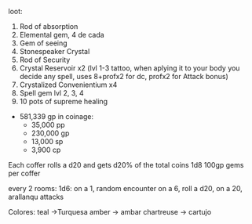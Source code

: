 loot:
1.  Rod of absorption
2. Elemental gem, 4 de cada
3. Gem of seeing
4. Stonespeaker Crystal
5. Rod of Security
7. Crystal Reservoir x2 (lvl 1-3 tattoo, when aplying it to your body you decide any spell, uses 8+profx2 for dc, profx2 for Attack bonus)
8. Crystalized Convenientium x4
9. Spell gem lvl 2, 3, 4
10. 10 pots of supreme healing

- 581,339 gp in coinage:
	- 35,000 pp
	- 230,000 gp
	- 13,000 sp
	- 3,900 cp

Each coffer rolls a d20 and gets d20% of the total coins
1d8 100gp gems per coffer

every 2 rooms: 1d6: on a 1, random encounter
on a 6, roll a d20, on a 20, arallanqu attacks

Colores:
teal ->Turquesa
amber -> ambar
chartreuse -> cartujo
